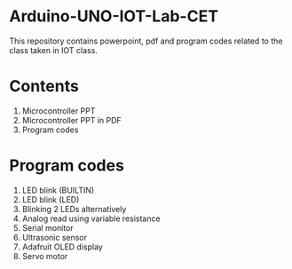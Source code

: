 # Arduino-UNO-IOT-Lab-CET
This repository contains powerpoint, pdf and program codes related to the class taken in IOT class.

# Contents

1. Microcontroller PPT
2. Microcontroller PPT in PDF
3. Program codes

# Program codes

1. LED blink (BUILTIN)
2. LED blink (LED)
3. Blinking 2 LEDs alternatively
4. Analog read using variable resistance
5. Serial monitor
6. Ultrasonic sensor
7. Adafruit OLED display
8. Servo motor
